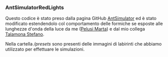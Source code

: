 ### **AntSimulatorRedLights**

Questo codice è stato preso dalla pagina GitHub [AntSimulator](https://github.com/johnBuffer/AntSimulator) ed è stato modificato estendendolo col comportamento delle formiche se esposte alle lunghezze d'onda della luce da me (<u>Pelusi Marta</u>) e dal mio collega <u>Talamona Stefano</u>.

Nella cartella */presets* sono presenti delle immagini di labirinti che abbiamo utilizzato per effettuare le simulazioni.

